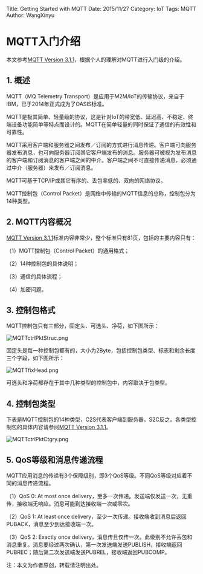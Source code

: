Title: Getting Started with MQTT
Date: 2015/11/27
Category: IoT
Tags: MQTT
Author: WangXinyu
# MQTT入门介绍
本文参考[MQTT Version 3.1.1](http://docs.oasis-open.org/mqtt/mqtt/v3.1.1/os/mqtt-v3.1.1-os.html)，根据个人的理解对MQTT进行入门级的介绍。
## 1. 概述
MQTT（MQ Telemetry Transport）是应用于M2M/IoT的传输协议，来自于IBM，已于2014年正式成为了OASIS标准。

MQTT是极其简单、轻量级的协议，这是针对IoT的带宽低、延迟高、不稳定、终端设备功能简单等特点而设计的。MQTT在简单轻量的同时保证了通信的有效性和可靠性。

MQTT采用客户端和服务器之间发布／订阅的方式进行消息传递。客户端可向服务器发布消息，也可向服务器订阅其它客户端发布的消息。服务器可被视为发布消息的客户端和订阅消息的客户端之间的中介。客户端之间不可直接传递消息，必须通过中介（服务器）来发布／订阅消息。

MQTT可基于TCP/IP或其它有序的、丢包率低的、双向的网络协议。

MQTT控制包（Control Packet）是网络中传输的MQTT信息的总称，控制包分为14种类型。
## 2. MQTT内容概况
[MQTT Version 3.1.1](http://docs.oasis-open.org/mqtt/mqtt/v3.1.1/os/mqtt-v3.1.1-os.html)标准内容非常少，整个标准只有81页，包括的主要内容只有：

（1）MQTT控制包（Control Packet）的通用格式；

（2）14种控制包的具体说明；

（3）通信的具体流程；

（4）加密问题。
## 3. 控制包格式
MQTT控制包只有三部分，固定头、可选头、净荷，如下图所示：

![MQTTctrlPktStruc.png](/images/MQTTctrlPktStruc.png)

固定头是每一种控制包都有的，大小为2Byte，包括控制包类型、标志和剩余长度三个字段，如下图所示：

![MQTTfixHead.png](/images/MQTTfixHead.png)

可选头和净荷都存在于其中几种类型的控制包中，内容取决于包类型。
## 4. 控制包类型
下表是MQTT控制包的14种类型，C2S代表客户端到服务器，S2C反之。各类型控制包的具体内容请参阅[MQTT Version 3.1.1](http://docs.oasis-open.org/mqtt/mqtt/v3.1.1/os/mqtt-v3.1.1-os.html)。

![MQTTctrlPktCtgry.png](/images/MQTTctrlPktCtgry.png)

## 5. QoS等级和消息传递流程
MQTT应用消息的传递有3个保障级别，即3个QoS等级。不同QoS等级对应着不同的消息传递流程。

（1）QoS 0: At most once delivery，至多一次传递。发送端仅发送一次，无重传，接收端无响应。消息可能到达接收端一次或零次。

（2）QoS 1: At least once delivery，至少一次传递。接收端收到消息后返回PUBACK，消息至少到达接收端一次。

（3）QoS 2: Exactly once delivery，消息传且仅传一次。此级别不允许丢包和消息重复。消息要经过两次确认，第一次发送端发送PUBLISH，接收端返回PUBREC；随后第二次发送端发送PUBREL，接收端返回PUBCOMP。


注：本文为作者原创，转载请注明出处。